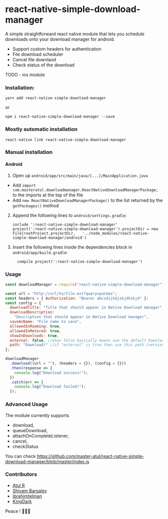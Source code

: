 # react-native-simple-download-manager

A simple straightforward react native module that lets you schedule downloads onto your download manager for android.

- Support custom headers for authentication
- File download scheduler
- Cancel file downlaod
- Check status of the download

TODO - ios module

### Installation:

`yarn add react-native-simple-download-manager`

or

`npm i react-native-simple-download-manager --save`

### Mostly automatic installation

`react-native link react-native-simple-download-manager`

### Manual installation

#### Android

1. Open up `android/app/src/main/java/[...]/MainApplication.java`

- Add `import com.masteratul.downloadmanager.ReactNativeDownloadManagerPackage;` to the imports at the top of the file
- Add `new ReactNativeDownloadManagerPackage()` to the list returned by the `getPackages()` method

2. Append the following lines to `android/settings.gradle`:
   ```
   include ':react-native-simple-download-manager'
   project(':react-native-simple-download-manager').projectDir = new File(rootProject.projectDir, 	'../node_modules/react-native-simple-download-manager/android')
   ```
3. Insert the following lines inside the dependencies block in `android/app/build.gradle`:
   ```
     compile project(':react-native-simple-download-manager')
   ```

### Usage

```js
const downloadManager = require("react-native-simple-download-manager");

const url = "http://url/to/file.ext?query=parmas";
const headers = { Authorization: "Bearer abcsdsjkdjskjdkskjd" };
const config = {
  downloadTitle: "Title that should appear in Native Download manager",
  downloadDescription:
    "Description that should appear in Native Download manager",
  saveAsName: "File name to save",
  allowedInRoaming: true,
  allowedInMetered: true,
  showInDownloads: true,
  external: false, //when false basically means use the default Download path (version ^1.3)
  path: "Download/" //if "external" is true then use this path (version ^1.3)
};

downloadManager
  .download((url = ""), (headers = {}), (config = {}))
  .then(response => {
    console.log("Download success!");
  })
  .catch(err => {
    console.log("Download failed!");
  });
```

### Advanced Usage

The module currently supports

- download,
- queueDownload,
- attachOnCompleteListener,
- cancel,
- checkStatus

You can check https://github.com/master-atul/react-native-simple-download-manager/blob/master/index.js

### Contributors

- [Atul R](https://github.com/master-atul)
- [Shivam Barsaley](https://github.com/shivambarsaley)
- [ibrahimtelman](https://github.com/ibrahimtelman)
- [KingDark](https://github.com/kingdark1234)

Peace ! ✌🏻🌮
